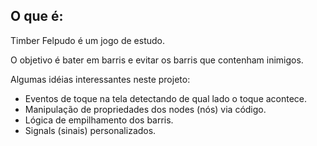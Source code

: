 ## O que é:

Timber Felpudo é um jogo de estudo.

O objetivo é bater em barris e evitar os barris que contenham inimigos.

Algumas idéias interessantes neste projeto:
- Eventos de toque na tela detectando de qual lado o toque acontece.
- Manipulação de propriedades dos nodes (nós) via código.
- Lógica de empilhamento dos barris.
- Signals (sinais) personalizados.
